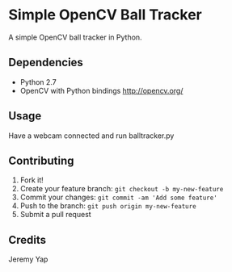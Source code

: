 # Simple OpenCV Ball Tracker

A simple OpenCV ball tracker in Python.

## Dependencies

- Python 2.7 
- OpenCV with Python bindings http://opencv.org/ 

## Usage

Have a webcam connected and run balltracker.py

## Contributing

1. Fork it!
2. Create your feature branch: `git checkout -b my-new-feature`
3. Commit your changes: `git commit -am 'Add some feature'`
4. Push to the branch: `git push origin my-new-feature`
5. Submit a pull request

## Credits

Jeremy Yap

